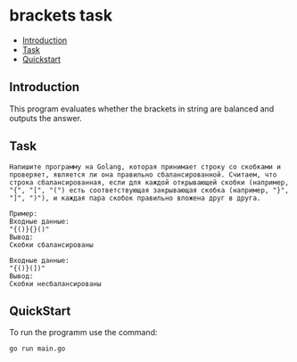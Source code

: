 # brackets task

* [Introduction](#introduction)
* [Task](#task)
* [Quickstart](#quickstart)

## Introduction 

This program evaluates whether the brackets in string are balanced and outputs the answer.

## Task

```
Напишите программу на Golang, которая принимает строку со скобками и проверяет, является ли она правильно сбалансированной. Считаем, что строка сбалансированная, если для каждой открывающей скобки (например, "{", "[", "(") есть соответствующая закрывающая скобка (например, "}", "]", ")"), и каждая пара скобок правильно вложена друг в друга.

Пример:
Входные данные:
"{()}{}()"
Вывод:
Скобки сбалансированы

Входные данные:
"{()}(])"
Вывод:
Скобки несбалансированы
```

## QuickStart

To run the programm use the command: 
```
go run main.go 

```

